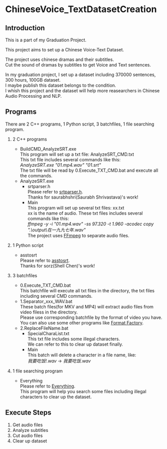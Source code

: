 # ChineseVoice_TextDatasetCreation  
## Introduction  
This is a part of my Graduation Project.  
  
This project aims to set up a Chinese Voice-Text Dataset.  
  
The project uses chinese dramas and their subtitles.  
Cut the sound of dramas by subtitles to get Voice and Text sentences.  
  
In my graduation project, I set up a dataset including 370000 sentences, 300 hours, 100GB dataset.  
I maybe publish this dataset belongs to the condition.  
I whish this project and the dataset will help more reasearchers in Chinese Audio Processing and NLP.  
  
## Programs  
There are 2 C++ programs, 1 Python script, 3 batchfiles, 1 file searching program.  
1. 2 C++ programs  
	* BuildCMD_AnalyzeSRT.exe  
		This program will set up a txt file: AnalyzeSRT_CMD.txt  
		This txt file includes several commands like this:  
			*AnalyzeSRT.exe "01.mp4.wav" "01.srt"*  
		The txt file will be read by 0.Execute_TXT_CMD.bat and execute all the commands.  
	* AnalyzeSRT.exe  
		* srtparser.h  
			Please refer to [srtparser.h](https://github.com/saurabhshri/simple-yet-powerful-srt-subtitle-parser-cpp).  
			Thanks for saurabhshri(Saurabh Shrivastava)'s work!  
		* Main  
			This program will set up several txt files: xx.txt  
			xx is the name of audio. These txt files includes several commands like this:  
				*ffmpeg -y -i "01.mp4.wav" -ss 97.320 -t 1.960 -acodec copy ".\output\在一九九七年.wav"*  
			The project uses [FFmpeg](http://ffmpeg.org/) to separate audio files.  
  
2. 1 Python script  
	* asstosrt  
		Please refer to [asstosrt](https://github.com/sorz/asstosrt).  
		Thanks for sorz(Shell Chen)'s work!  
  
3. 3 batchfiles  
	* 0.Execute_TXT_CMD.bat  
		This batchfile will execute all txt files in the directory, the txt files including several CMD commands.  
	* 1.Separator_xxx_WAV.bat  
		These batch files(for MKV and MP4) will extract audio files from video filess in the directory.  
		Please use corresponding batchfile by the format of video you have.  
		You can also use some other programs like [Format Factory](http://www.pcfreetime.com/).  
	* 2.ReplaceFileName.bat  
		* SpecialCharaList.txt  
			This txt file includes some illegal characters.  
			We can refer to this to clear up dataset finally.  
		* Main  
			This batch will delete a character in a file name, like:  
				*我要吃饭!.wav* -> *我要吃饭.wav*  
  
4. 1 file searching program  
	* Everything  
		Please refer to [Everything](http://www.voidtools.com/).  
		This program will help you search some files including illegal characters to clear up the dataset.  
  
## Execute Steps  
1. Get audio files  
2. Analyze subtitles  
3. Cut audio files  
4. Clear up dataset  
